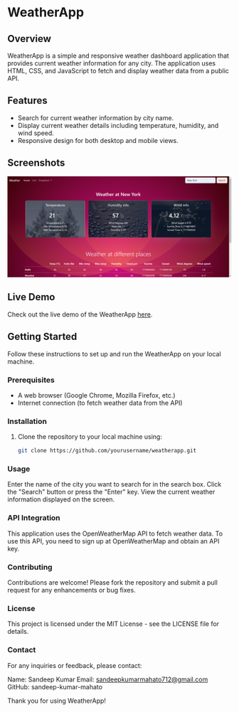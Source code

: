 # WeatherApp

## Overview

WeatherApp is a simple and responsive weather dashboard application that provides current weather information for any city. The application uses HTML, CSS, and JavaScript to fetch and display weather data from a public API.

## Features

- Search for current weather information by city name.
- Display current weather details including temperature, humidity, and wind speed.
- Responsive design for both desktop and mobile views.

## Screenshots

![WeatherApp Screenshot](/images/Screenshot.png)

## Live Demo

Check out the live demo of the WeatherApp [here](https://sandeep-kumar-mahato.github.io/Weather/).

## Getting Started

Follow these instructions to set up and run the WeatherApp on your local machine.

### Prerequisites

- A web browser (Google Chrome, Mozilla Firefox, etc.)
- Internet connection (to fetch weather data from the API)

### Installation

1. Clone the repository to your local machine using:
   ```bash
   git clone https://github.com/yourusername/weatherapp.git
   ```

### Usage

Enter the name of the city you want to search for in the search box.
Click the "Search" button or press the "Enter" key.
View the current weather information displayed on the screen.

### API Integration

This application uses the OpenWeatherMap API to fetch weather data. To use this API, you need to sign up at OpenWeatherMap and obtain an API key.

### Contributing

Contributions are welcome! Please fork the repository and submit a pull request for any enhancements or bug fixes.

### License

This project is licensed under the MIT License - see the LICENSE file for details.

### Contact

For any inquiries or feedback, please contact:

Name: Sandeep Kumar
Email: sandeepkumarmahato712@gmail.com
GitHub: sandeep-kumar-mahato

Thank you for using WeatherApp!
